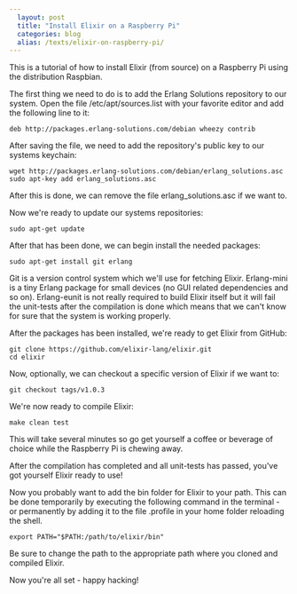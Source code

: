 ```yaml
---
  layout: post
  title: "Install Elixir on a Raspberry Pi"
  categories: blog
  alias: /texts/elixir-on-raspberry-pi/
---
```


This is a tutorial of how to install Elixir (from source) on a Raspberry Pi using the distribution Raspbian.

The first thing we need to do is to add the Erlang Solutions repository to our system. Open the file /etc/apt/sources.list with your favorite editor and add the following line to it:

```text
deb http://packages.erlang-solutions.com/debian wheezy contrib
```

After saving the file, we need to add the repository's public key to our systems keychain:

```text
wget http://packages.erlang-solutions.com/debian/erlang_solutions.asc
sudo apt-key add erlang_solutions.asc
```

After this is done, we can remove the file erlang_solutions.asc if we want to.

Now we're ready to update our systems repositories:

```text
sudo apt-get update
```

After that has been done, we can begin install the needed packages:

```text
sudo apt-get install git erlang
```

Git is a version control system which we'll use for fetching Elixir. Erlang-mini is a tiny Erlang package for small devices (no GUI related dependencies and so on). Erlang-eunit is not really required to build Elixir itself but it will fail the unit-tests after the compilation is done which means that we can't know for sure that the system is working properly.

After the packages has been installed, we're ready to get Elixir from GitHub:

```text
git clone https://github.com/elixir-lang/elixir.git
cd elixir
```

Now, optionally, we can checkout a specific version of Elixir if we want to:

```text
git checkout tags/v1.0.3
```

We're now ready to compile Elixir:

```text
make clean test
```

This will take several minutes so go get yourself a coffee or beverage of choice while the Raspberry Pi is chewing away.

After the compilation has completed and all unit-tests has passed, you've got yourself Elixir ready to use!

Now you probably want to add the bin folder for Elixir to your path. This can be done temporarily by executing the following command in the terminal - or permanently by adding it to the file .profile in your home folder reloading the shell.

```text
export PATH="$PATH:/path/to/elixir/bin"
```

Be sure to change the path to the appropriate path where you cloned and compiled Elixir.

Now you're all set - happy hacking!
